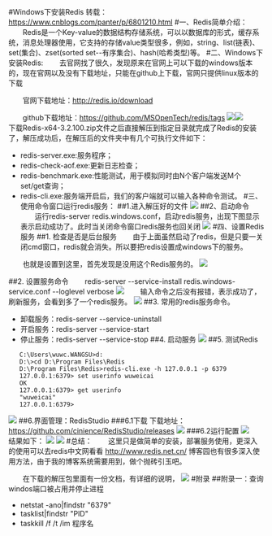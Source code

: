 #Windows下安装Redis
转载：https://www.cnblogs.com/panter/p/6801210.html
#一、Redis简单介绍：
　　Redis是一个Key-value的数据结构存储系统，可以以数据库的形式，缓存系统，消息处理器使用，它支持的存储value类型很多，例如，string、list(链表)、set(集合)、zset(sorted set--有序集合)、hash(哈希类型)等。
#二、Windows下安装Redis:
　　去官网找了很久，发现原来在官网上可以下载的windows版本的，现在官网以及没有下载地址，只能在github上下载，官网只提供linux版本的下载

　　官网下载地址：http://redis.io/download

　　github下载地址：https://github.com/MSOpenTech/redis/tags
![](picture/20180827160955.png)![](picture/20180827161322.png)
　　下载Redis-x64-3.2.100.zip文件之后直接解压到指定目录就完成了Redis的安装了，解压成功后，在解压后的文件夹中有几个可执行文件如下：
* redis-server.exe:服务程序；
* redis-check-aof.exe:更新日志检查；
* redis-benchmark.exe:性能测试，用于模拟同时由N个客户端发送M个set/get查询；
* redis-cli.exe:服务端开启后，我们的客户端就可以输入各种命令测试。
#三、使用命令窗口运行redis服务：
##1.进入解压好的文件
![](picture/20180827162100.png)
##2、启动命令
　　运行redis-server redis.windows.conf，启动redis服务，出现下图显示表示启动成功了。此时当关闭命令窗口redis服务也回关闭
![](picture/20180827162726.png)
#四、设置Redis服务
##1. 检查是否是后台服务 
　　由于上面虽然启动了redis，但是只要一关闭cmd窗口，redis就会消失。所以要把redis设置成windows下的服务。

　　也就是设置到这里，首先发现是没用这个Redis服务的。
![](picture/20180827163558.png)

##2. 设置服务命令
　　redis-server --service-install redis.windows-service.conf --loglevel verbose
![](picture/20180827164000.png)
　　输入命令之后没有报错，表示成功了，刷新服务，会看到多了一个redis服务。
![](picture/20180827163859.png)
##3. 常用的redis服务命令。
* 卸载服务：redis-server --service-uninstall
* 开启服务：redis-server --service-start
* 停止服务：redis-server --service-stop
##4. 启动服务
![](picture/20180827164208.png)
##5. 测试Redis
```
   C:\Users\wuwc.WANGSU>d:   
   D:\>cd D:\Program Files\Redis   
   D:\Program Files\Redis>redis-cli.exe -h 127.0.0.1 -p 6379
   127.0.0.1:6379> set userinfo wuweicai
   OK
   127.0.0.1:6379> get userinfo
   "wuweicai"
   127.0.0.1:6379>
```
![](picture/20180827165149.png)
##6.界面管理：RedisStudio
###6.1下载
下载地址：https://github.com/cinience/RedisStudio/releases
![](picture/20180827165514.png)
###6.2运行配置
![](picture/20180827165822.png)
　　结果如下：
![](picture/20180827170158.png)
![](picture/20180827170414.png)
#总结：
　　这里只是做简单的安装，部署服务使用，更深入的使用可以去redis中文网看看 http://www.redis.net.cn/ 博客园也有很多深入使用方法，由于我的博客系统需要用到，做个抛砖引玉吧。

　　在下载的解压包里面有一份文档，有详细的说明，
![](picture/20180827170644.png)
#附录
##附录一：查询windos端口被占用并停止进程
* netstat -ano|findstr "6379"
* tasklist|findstr "PID"
* taskkill /f /t /im 程序名


 

